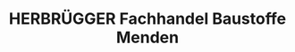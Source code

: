 ---
title: "HERBRÜGGER Fachhandel Baustoffe Menden"
url: /menden-sauerland/herbruegger-fachhandel-baustoffe-menden/
shop: Baustoffe
---